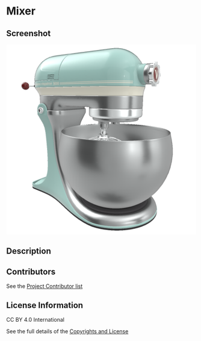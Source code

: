 # Mixer

## Screenshot

![screenshot](rr-Mixer-0.png)

## Description

## Contributors
See the [Project Contributor list](../../documents/contributors.adoc)

## License Information

CC BY 4.0 International

See the full details of the [Copyrights and License](../../documents/copyright-license.adoc)